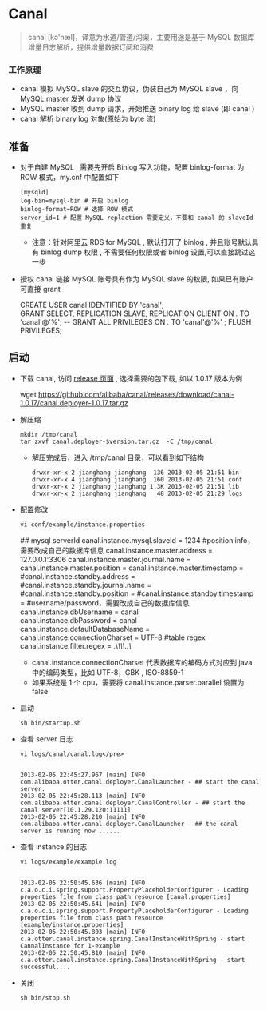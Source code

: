 # Canal
> canal [kə'næl]，译意为水道/管道/沟渠，主要用途是基于 MySQL 数据库增量日志解析，提供增量数据订阅和消费

### 工作原理

* canal 模拟 MySQL slave 的交互协议，伪装自己为 MySQL slave ，向 MySQL master 发送 dump 协议
* MySQL master 收到 dump 请求，开始推送 binary log 给 slave (即 canal )
* canal 解析 binary log 对象(原始为 byte 流)

## [](#%E5%87%86%E5%A4%87)准备

- 对于自建 MySQL , 需要先开启 Binlog 写入功能，配置 binlog-format 为 ROW 模式，my.cnf 中配置如下

      [mysqld]
      log-bin=mysql-bin # 开启 binlog
      binlog-format=ROW # 选择 ROW 模式
      server_id=1 # 配置 MySQL replaction 需要定义，不要和 canal 的 slaveId 重复

  - 注意：针对阿里云 RDS for MySQL , 默认打开了 binlog , 并且账号默认具有 binlog dump 权限 , 不需要任何权限或者 binlog 设置,可以直接跳过这一步

- 授权 canal 链接 MySQL 账号具有作为 MySQL slave 的权限, 如果已有账户可直接 grant

  CREATE USER canal IDENTIFIED BY 'canal';  
  GRANT SELECT, REPLICATION SLAVE, REPLICATION CLIENT ON _._ TO 'canal'@'%';
  -- GRANT ALL PRIVILEGES ON _._ TO 'canal'@'%' ;
  FLUSH PRIVILEGES;

## [](#%E5%90%AF%E5%8A%A8)启动

- 下载 canal, 访问 [release 页面](https://github.com/alibaba/canal/releases) , 选择需要的包下载, 如以 1.0.17 版本为例

  wget https://github.com/alibaba/canal/releases/download/canal-1.0.17/canal.deployer-1.0.17.tar.gz

- 解压缩

      mkdir /tmp/canal
      tar zxvf canal.deployer-$version.tar.gz  -C /tmp/canal

  - 解压完成后，进入 /tmp/canal 目录，可以看到如下结构

        drwxr-xr-x 2 jianghang jianghang  136 2013-02-05 21:51 bin
        drwxr-xr-x 4 jianghang jianghang  160 2013-02-05 21:51 conf
        drwxr-xr-x 2 jianghang jianghang 1.3K 2013-02-05 21:51 lib
        drwxr-xr-x 2 jianghang jianghang   48 2013-02-05 21:29 logs

- 配置修改

      vi conf/example/instance.properties

  \## mysql serverId
  canal.instance.mysql.slaveId = 1234
  #position info，需要改成自己的数据库信息
  canal.instance.master.address = 127.0.0.1:3306
  canal.instance.master.journal.name =
  canal.instance.master.position =
  canal.instance.master.timestamp =
  #canal.instance.standby.address =
  #canal.instance.standby.journal.name =
  #canal.instance.standby.position =
  #canal.instance.standby.timestamp =
  #username/password，需要改成自己的数据库信息
  canal.instance.dbUsername = canal  
  canal.instance.dbPassword = canal
  canal.instance.defaultDatabaseName =
  canal.instance.connectionCharset = UTF-8
  #table regex
  canal.instance.filter.regex = .\\_\\\\\\..\\_

  - canal.instance.connectionCharset 代表数据库的编码方式对应到 java 中的编码类型，比如 UTF-8，GBK , ISO-8859-1
  - 如果系统是 1 个 cpu，需要将 canal.instance.parser.parallel 设置为 false

- 启动

      sh bin/startup.sh

- 查看 server 日志

      vi logs/canal/canal.log</pre>


      2013-02-05 22:45:27.967 [main] INFO  com.alibaba.otter.canal.deployer.CanalLauncher - ## start the canal server.
      2013-02-05 22:45:28.113 [main] INFO  com.alibaba.otter.canal.deployer.CanalController - ## start the canal server[10.1.29.120:11111]
      2013-02-05 22:45:28.210 [main] INFO  com.alibaba.otter.canal.deployer.CanalLauncher - ## the canal server is running now ......

- 查看 instance 的日志

      vi logs/example/example.log


      2013-02-05 22:50:45.636 [main] INFO  c.a.o.c.i.spring.support.PropertyPlaceholderConfigurer - Loading properties file from class path resource [canal.properties]
      2013-02-05 22:50:45.641 [main] INFO  c.a.o.c.i.spring.support.PropertyPlaceholderConfigurer - Loading properties file from class path resource [example/instance.properties]
      2013-02-05 22:50:45.803 [main] INFO  c.a.otter.canal.instance.spring.CanalInstanceWithSpring - start CannalInstance for 1-example
      2013-02-05 22:50:45.810 [main] INFO  c.a.otter.canal.instance.spring.CanalInstanceWithSpring - start successful....

- 关闭

      sh bin/stop.sh
